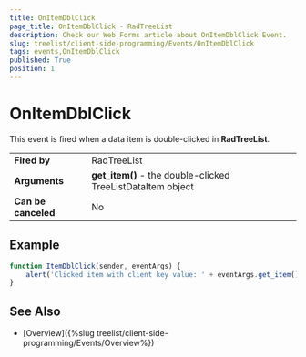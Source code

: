 ```yaml
---
title: OnItemDblClick
page_title: OnItemDblClick - RadTreeList
description: Check our Web Forms article about OnItemDblClick Event.
slug: treelist/client-side-programming/Events/OnItemDblClick
tags: events,OnItemDblClick
published: True
position: 1
---
```


# OnItemDblClick


This event is fired when a data item is double-clicked in **RadTreeList**.


| | |
| ------ | ------ |
| **Fired by** | RadTreeList |
| **Arguments** | **get_item()** - the double-clicked TreeListDataItem object  |
| **Can be canceled** | No |


## Example


````JavaScript
function ItemDblClick(sender, eventArgs) {
    alert('Clicked item with client key value: ' + eventArgs.get_item().get_dataKeyValue('LastName'));
}
````


## See Also

 * [Overview]({%slug treelist/client-side-programming/Events/Overview%})
 
 
